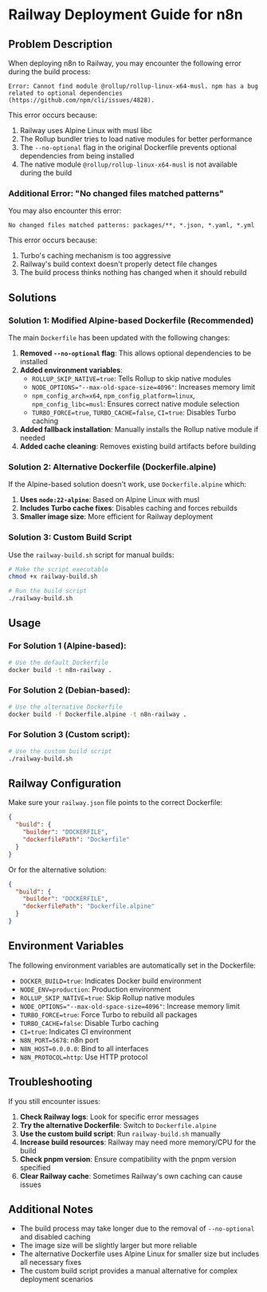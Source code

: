 # Railway Deployment Guide for n8n

## Problem Description

When deploying n8n to Railway, you may encounter the following error during the build process:

```
Error: Cannot find module @rollup/rollup-linux-x64-musl. npm has a bug related to optional dependencies (https://github.com/npm/cli/issues/4828).
```

This error occurs because:
1. Railway uses Alpine Linux with musl libc
2. The Rollup bundler tries to load native modules for better performance
3. The `--no-optional` flag in the original Dockerfile prevents optional dependencies from being installed
4. The native module `@rollup/rollup-linux-x64-musl` is not available during the build

### Additional Error: "No changed files matched patterns"

You may also encounter this error:

```
No changed files matched patterns: packages/**, *.json, *.yaml, *.yml
```

This error occurs because:
1. Turbo's caching mechanism is too aggressive
2. Railway's build context doesn't properly detect file changes
3. The build process thinks nothing has changed when it should rebuild

## Solutions

### Solution 1: Modified Alpine-based Dockerfile (Recommended)

The main `Dockerfile` has been updated with the following changes:

1. **Removed `--no-optional` flag**: This allows optional dependencies to be installed
2. **Added environment variables**:
   - `ROLLUP_SKIP_NATIVE=true`: Tells Rollup to skip native modules
   - `NODE_OPTIONS="--max-old-space-size=4096"`: Increases memory limit
   - `npm_config_arch=x64`, `npm_config_platform=linux`, `npm_config_libc=musl`: Ensures correct native module selection
   - `TURBO_FORCE=true`, `TURBO_CACHE=false`, `CI=true`: Disables Turbo caching
3. **Added fallback installation**: Manually installs the Rollup native module if needed
4. **Added cache cleaning**: Removes existing build artifacts before building

### Solution 2: Alternative Dockerfile (Dockerfile.alpine)

If the Alpine-based solution doesn't work, use `Dockerfile.alpine` which:

1. **Uses `node:22-alpine`**: Based on Alpine Linux with musl
2. **Includes Turbo cache fixes**: Disables caching and forces rebuilds
3. **Smaller image size**: More efficient for Railway deployment

### Solution 3: Custom Build Script

Use the `railway-build.sh` script for manual builds:

```bash
# Make the script executable
chmod +x railway-build.sh

# Run the build script
./railway-build.sh
```

## Usage

### For Solution 1 (Alpine-based):
```bash
# Use the default Dockerfile
docker build -t n8n-railway .
```

### For Solution 2 (Debian-based):
```bash
# Use the alternative Dockerfile
docker build -f Dockerfile.alpine -t n8n-railway .
```

### For Solution 3 (Custom script):
```bash
# Use the custom build script
./railway-build.sh
```

## Railway Configuration

Make sure your `railway.json` file points to the correct Dockerfile:

```json
{
  "build": {
    "builder": "DOCKERFILE",
    "dockerfilePath": "Dockerfile"
  }
}
```

Or for the alternative solution:

```json
{
  "build": {
    "builder": "DOCKERFILE",
    "dockerfilePath": "Dockerfile.alpine"
  }
}
```

## Environment Variables

The following environment variables are automatically set in the Dockerfile:

- `DOCKER_BUILD=true`: Indicates Docker build environment
- `NODE_ENV=production`: Production environment
- `ROLLUP_SKIP_NATIVE=true`: Skip Rollup native modules
- `NODE_OPTIONS="--max-old-space-size=4096"`: Increase memory limit
- `TURBO_FORCE=true`: Force Turbo to rebuild all packages
- `TURBO_CACHE=false`: Disable Turbo caching
- `CI=true`: Indicates CI environment
- `N8N_PORT=5678`: n8n port
- `N8N_HOST=0.0.0.0`: Bind to all interfaces
- `N8N_PROTOCOL=http`: Use HTTP protocol

## Troubleshooting

If you still encounter issues:

1. **Check Railway logs**: Look for specific error messages
2. **Try the alternative Dockerfile**: Switch to `Dockerfile.alpine`
3. **Use the custom build script**: Run `railway-build.sh` manually
4. **Increase build resources**: Railway may need more memory/CPU for the build
5. **Check pnpm version**: Ensure compatibility with the pnpm version specified
6. **Clear Railway cache**: Sometimes Railway's own caching can cause issues

## Additional Notes

- The build process may take longer due to the removal of `--no-optional` and disabled caching
- The image size will be slightly larger but more reliable
- The alternative Dockerfile uses Alpine Linux for smaller size but includes all necessary fixes
- The custom build script provides a manual alternative for complex deployment scenarios 